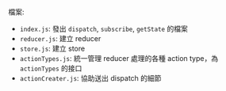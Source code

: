 ##
檔案:

+ `index.js`: 發出 `dispatch`, `subscribe`, `getState` 的檔案
+ `reducer.js`: 建立 reducer
+ `store.js`: 建立 store
+ `actionTypes.js`: 統一管理 reducer 處理的各種 action type，為 `actionTypes` 的接口
+ `actionCreater.js`: 協助送出 dispatch 的細節